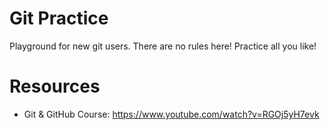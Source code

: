 # Git Practice

Playground for new git users. There are no rules here! Practice all you like!

# Resources
- Git & GitHub Course: https://www.youtube.com/watch?v=RGOj5yH7evk
